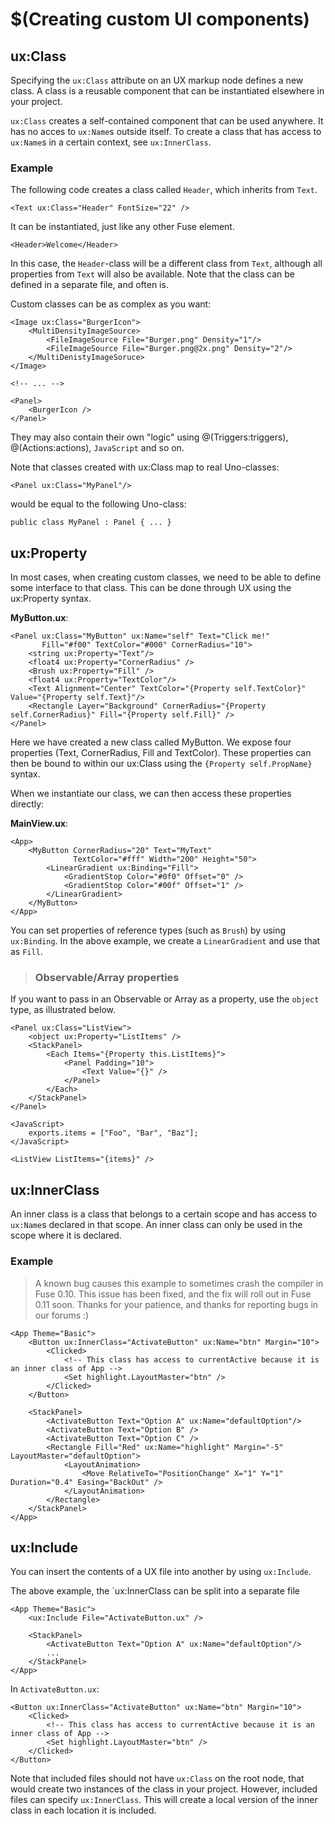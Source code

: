 # $(Creating custom UI components)

## ux:Class

Specifying the `ux:Class` attribute on an UX markup node defines a new class. A class is a reusable component that can be instantiated elsewhere in your project.

`ux:Class` creates a self-contained component that can be used anywhere. It has no acces to `ux:Name`s outside itself. To create a class that has access to `ux:Name`s in a certain context, see `ux:InnerClass`.

### Example

The following code creates a class called `Header`, which inherits from `Text`.

```
<Text ux:Class="Header" FontSize="22" />
```

It can be instantiated, just like any other Fuse element.

```
<Header>Welcome</Header>
```

In this case, the `Header`-class will be a different class from `Text`, although all properties from `Text` will also be available. Note that the class can be defined in a separate file, and often is.

Custom classes can be as complex as you want:

```
<Image ux:Class="BurgerIcon">
	<MultiDensityImageSource>
		<FileImageSource File="Burger.png" Density="1"/>
		<FileImageSource File="Burger.png@2x.png" Density="2"/>
	</MultiDenistyImageSoruce>
</Image>

<!-- ... -->

<Panel>
	<BurgerIcon />
</Panel>
```

They may also contain their own "logic" using @(Triggers:triggers), @(Actions:actions), `JavaScript` and so on.

Note that classes created with ux:Class map to real Uno-classes:

```
<Panel ux:Class="MyPanel"/>
```

would be equal to the following Uno-class:

```
public class MyPanel : Panel { ... }
```

## ux:Property

In most cases, when creating custom classes, we need to be able to define some interface to that class. This can be done through UX using the ux:Property syntax.

__MyButton.ux__:

```
<Panel ux:Class="MyButton" ux:Name="self" Text="Click me!"
	   Fill="#f00" TextColor="#000" CornerRadius="10">
	<string ux:Property="Text"/>
	<float4 ux:Property="CornerRadius" />
	<Brush ux:Property="Fill" />
	<float4 ux:Property="TextColor"/>
	<Text Alignment="Center" TextColor="{Property self.TextColor}" Value="{Property self.Text}"/>
	<Rectangle Layer="Background" CornerRadius="{Property self.CornerRadius}" Fill="{Property self.Fill}" />
</Panel>
```

Here we have created a new class called MyButton. We expose four properties (Text, CornerRadius, Fill and TextColor). These properties can then be bound to within our ux:Class using the `{Property self.PropName}` syntax.

When we instantiate our class, we can then access these properties directly:

__MainView.ux__:

```
<App>
	<MyButton CornerRadius="20" Text="MyText"
	          TextColor="#fff" Width="200" Height="50">
		<LinearGradient ux:Binding="Fill">
			<GradientStop Color="#0f0" Offset="0" />
			<GradientStop Color="#00f" Offset="1" />
	    </LinearGradient>
	</MyButton>
</App>
```

You can set properties of reference types (such as `Brush`) by using `ux:Binding`. In the above example, we create a `LinearGradient` and use that as `Fill`.

> ### Observable/Array properties

If you want to pass in an Observable or Array as a property, use the `object` type, as illustrated below.

```
<Panel ux:Class="ListView">
	<object ux:Property="ListItems" />
	<StackPanel>
		<Each Items="{Property this.ListItems}">
			<Panel Padding="10">
				<Text Value="{}" />
			</Panel>
		</Each>
	</StackPanel>
</Panel>

<JavaScript>
	exports.items = ["Foo", "Bar", "Baz"];
</JavaScript>

<ListView ListItems="{items}" />
```

## ux:InnerClass

An inner class is a class that belongs to a certain scope and has access to `ux:Name`s declared in that scope. An inner class can only be used in the scope where it is declared.

### Example

> A known bug causes this example to sometimes crash the compiler in Fuse 0.10. This issue has been fixed, and the fix will roll out in Fuse 0.11 soon. Thanks for your patience, and thanks for reporting bugs in our forums :)

	<App Theme="Basic">
		<Button ux:InnerClass="ActivateButton" ux:Name="btn" Margin="10">
			<Clicked>
				<!-- This class has access to currentActive because it is an inner class of App -->
				<Set highlight.LayoutMaster="btn" />
			</Clicked>
		</Button>

		<StackPanel>
			<ActivateButton Text="Option A" ux:Name="defaultOption"/>
			<ActivateButton Text="Option B" />
			<ActivateButton Text="Option C" />
			<Rectangle Fill="Red" ux:Name="highlight" Margin="-5" LayoutMaster="defaultOption">
				<LayoutAnimation>
					<Move RelativeTo="PositionChange" X="1" Y="1" Duration="0.4" Easing="BackOut" />
				</LayoutAnimation>
			</Rectangle>
		</StackPanel>
	</App>
			

## ux:Include

You can insert the contents of a UX file into another by using `ux:Include`. 

The above example, the `ux:InnerClass can be split into a separate file


	<App Theme="Basic">
		<ux:Include File="ActivateButton.ux" />

		<StackPanel>
			<ActivateButton Text="Option A" ux:Name="defaultOption"/>
			...
		</StackPanel>
	</App>

In `ActivateButton.ux`:

	<Button ux:InnerClass="ActivateButton" ux:Name="btn" Margin="10">
		<Clicked>
			<!-- This class has access to currentActive because it is an inner class of App -->
			<Set highlight.LayoutMaster="btn" />
		</Clicked>
	</Button>

Note that included files should not have `ux:Class` on the root node, that would create two instances of the class in your project. However, included files can specify `ux:InnerClass`. This will create a local version of the inner class in each location it is included.



